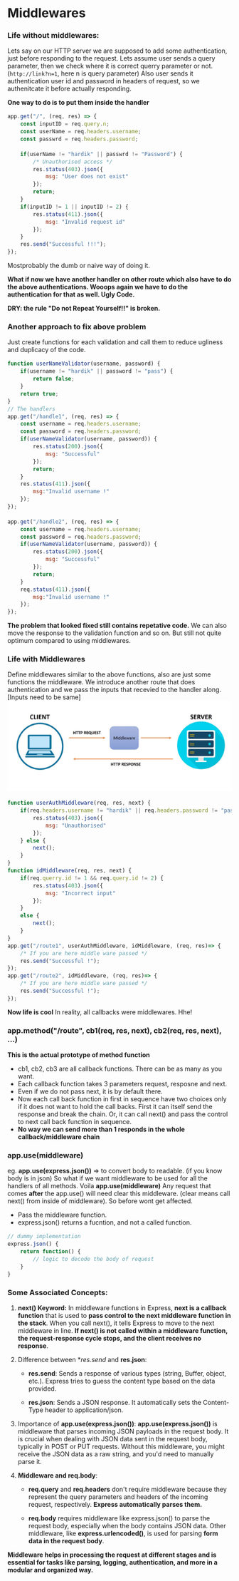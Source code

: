 # Middlewares

### Life without middlewares:
Lets say on our HTTP server we are supposed to add some authentication, just before responding to the request.
Lets assume user sends a query parameter, then we check where it is correct querry parameter or not. (`http://link?n=1`, here n is query parameter)
Also user sends it authentication user id and password in headers of request, so we authenitcate it before actually responding.

**One way to do is to put them inside the handler**
```javascript
app.get("/", (req, res) => {
    const inputID = req.query.n;
    const userName = req.headers.username;
    const passwrd = req.headers.password;

    if(userName != "hardik" || passwrd != "Password") {
        /* Unauthorised access */ 
        res.status(403).json({
            msg: "User does not exist"
        });
        return;
    }
    if(inputID != 1 || inputID != 2) {
        res.status(411).json({
            msg: "Invalid request id"
        });
    }
    res.send("Successful !!!");
});
```
Mostprobably the dumb or naive way of doing it.

**What if now we have another handler on other route which also have to do the above authentications. Wooops again we have to do the authentication for that as well. Ugly Code.**

**DRY: the rule "Do not Repeat Yourself!!" is broken.**

### Another approach to fix above problem

Just create functions for each validation and call them to reduce ugliness and duplicacy of the code.

```javascript
function userNameValidator(username, password) {
    if(username != "hardik" || password != "pass") {
        return false;
    }
    return true;
}
// The handlers 
app.get("/handle1", (req, res) => {
    const username = req.headers.username;
    const password = req.headers.password;
    if(userNameValidator(username, password)) {
        res.status(200).json({
            msg: "Successful"
        });
        return;
    }
    res.status(411).json({
        msg:"Invalid username !"
    });
});

app.get("/handle2", (req, res) => {
    const username = req.headers.username;
    const password = req.headers.password;
    if(userNameValidator(username, password)) {
        res.status(200).json({
            msg: "Successful"
        });
        return;
    }    
    req.status(411).json({
        msg:"Invalid username !"
    });
});
```
**The problem that looked fixed still contains repetative code.**
We can also move the response to the validation function and so on.
But still not quite optimum compared to using middlewares.

### Life with Middlewares
Define middlewares similar to the above functions, also are just some functions the middleware.
We introduce another route that does authentication and we pass the inputs that recevied to the handler along. [Inputs need to be same]
![Alt text](image.png)

```javascript
function userAuthMiddleware(req, res, next) {
    if(req.headers.username != "hardik" || req.headers.password != "pass") {
        res.status(403).json({
            msg: "Unauthorised"
        });
    } else {
        next();
    }
}
function idMiddleware(req, res, next) {
    if(req.querry.id != 1 && req.query.id != 2) {
        res.status(403).json({
            msg: "Incorrect input"
        });
    }
    else {
        next();
    }
}
app.get("/route1", userAuthMiddleware, idMiddleware, (req, res)=> {
    /* If you are here middle ware passed */
    res.send("Successful !");
});
app.get("/route2", idMiddleware, (req, res)=> {
    /* If you are here middle ware passed */
    res.send("Successful !");
});
```


**Now life is cool**
In reality, all callbacks were middlewares. Hhe!

### app.method("/route", cb1(req, res, next), cb2(req, res, next), ...)
**This is the actual prototype of method function**
* cb1, cb2, cb3 are all callback functions. There can be as many as you want.
* Each callback function takes 3 parameters request, resposne and next.
* Even if we do not pass next, it is by default there.
* Now each call back function in first in sequence have two choices only if it does not want to hold the call backs. First it can itself send the response and break the chain. Or, it can call next() and pass the control to next call back function in sequence.
* **No way we can send more than 1 responds in the whole callback/middleware chain**


### app.use(middleware)
eg. **app.use(express.json())** => to convert body to readable. (if you know body is in json)
So what if we want middleware to be used for all the handlers of all methods.
Voila **app.use(middleware)**
Any request that comes **after** the app.use() will need clear this middleware. (clear means call next() from inside of middleware). So before wont get affected.
* Pass the middleware function.
* express.json() returns a fucntion, and not a called function.
```javascript
// dummy implementation
express.json() {
    return function() {
        // logic to decode the body of request
    }
}
```

### Some Associated Concepts:
1. **next() Keyword:**
In middleware functions in Express, **next is a callback function** that is used to **pass control to the next middleware function in the stack**. When you call next(), it tells Express to move to the next middleware in line. **If next() is not called within a middleware function, the request-response cycle stops, and the client receives no response**.

2. Difference between **res.send* and **res.json**:

    * **res.send**: Sends a response of various types (string, Buffer, object, etc.). Express tries to guess the content type based on the data provided.

    * **res.json**: Sends a JSON response. It automatically sets the Content-Type header to application/json.

3. Importance of **app.use(express.json())**:
**app.use(express.json())** is middleware that parses incoming JSON payloads in the request body. It is crucial when dealing with JSON data sent in the request body, typically in POST or PUT requests. Without this middleware, you might receive the JSON data as a raw string, and you'd need to manually parse it.

4. **Middleware and req.body**:
    * **req.query** and **req.headers** don't require middleware because they represent the query parameters and headers of the incoming request, respectively. **Express automatically parses them.**

    * **req.body** requires middleware like express.json() to parse the request body, especially when the body contains JSON data. Other middleware, like **express.urlencoded()**, is used for parsing **form data in the request body**.

**Middleware helps in processing the request at different stages and is essential for tasks like parsing, logging, authentication, and more in a modular and organized way.**